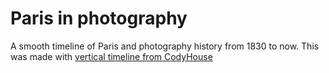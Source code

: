 # Paris in photography

A smooth timeline of Paris and photography history from 1830 to now.
This was made with [vertical timeline from CodyHouse ](https://github.com/CodyHouse/vertical-timeline)
